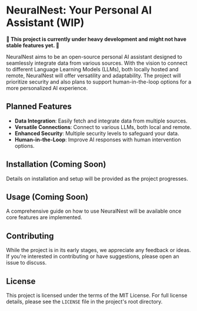 # NeuralNest: Your Personal AI Assistant (WIP)

**🚧 This project is currently under heavy development and might not have stable features yet. 🚧**

NeuralNest aims to be an open-source personal AI assistant designed to seamlessly integrate data from various sources. With the vision to connect to different Language Learning Models (LLMs), both locally hosted and remote, NeuralNest will offer versatility and adaptability. The project will prioritize security and also plans to support human-in-the-loop options for a more personalized AI experience.

## Planned Features

- **Data Integration**: Easily fetch and integrate data from multiple sources.
- **Versatile Connections**: Connect to various LLMs, both local and remote.
- **Enhanced Security**: Multiple security levels to safeguard your data.
- **Human-in-the-Loop**: Improve AI responses with human intervention options.

## Installation (Coming Soon)

Details on installation and setup will be provided as the project progresses.

## Usage (Coming Soon)

A comprehensive guide on how to use NeuralNest will be available once core features are implemented.

## Contributing

While the project is in its early stages, we appreciate any feedback or ideas. If you're interested in contributing or have suggestions, please open an issue to discuss.

## License

This project is licensed under the terms of the MIT License. For full license details, please see the `LICENSE` file in the project's root directory.
